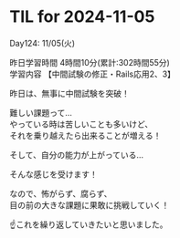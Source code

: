 # TIL for 2024-11-05

Day124: 11/05(火)<br>

昨日学習時間 4時間10分(累計:302時間55分)<br>
学習内容 【中間試験の修正・Rails応用2、3】<br>

昨日は、無事に中間試験を突破！<br>

難しい課題って…<br>
やっている時は苦しいことも多いけど、<br>
それを乗り越えたら出来ることが増える！<br>

そして、自分の能力が上がっている…<br>

そんな感じを受けます！<br>

なので、怖がらず、腐らず、<br>
目の前の大きな課題に果敢に挑戦していく！<br>

☝️これを繰り返していきたいと思いました。